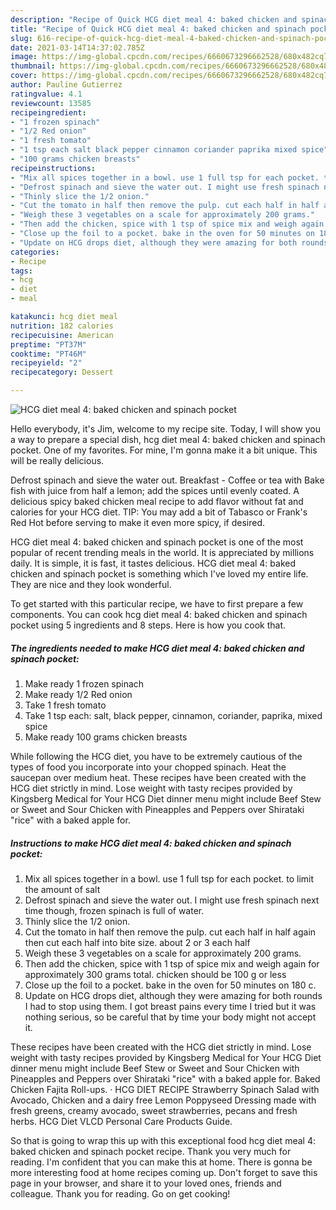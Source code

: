 ```yaml
---
description: "Recipe of Quick HCG diet meal 4: baked chicken and spinach pocket"
title: "Recipe of Quick HCG diet meal 4: baked chicken and spinach pocket"
slug: 616-recipe-of-quick-hcg-diet-meal-4-baked-chicken-and-spinach-pocket
date: 2021-03-14T14:37:02.785Z
image: https://img-global.cpcdn.com/recipes/6660673296662528/680x482cq70/hcg-diet-meal-4-baked-chicken-and-spinach-pocket-recipe-main-photo.jpg
thumbnail: https://img-global.cpcdn.com/recipes/6660673296662528/680x482cq70/hcg-diet-meal-4-baked-chicken-and-spinach-pocket-recipe-main-photo.jpg
cover: https://img-global.cpcdn.com/recipes/6660673296662528/680x482cq70/hcg-diet-meal-4-baked-chicken-and-spinach-pocket-recipe-main-photo.jpg
author: Pauline Gutierrez
ratingvalue: 4.1
reviewcount: 13585
recipeingredient:
- "1 frozen spinach"
- "1/2 Red onion"
- "1 fresh tomato"
- "1 tsp each salt black pepper cinnamon coriander paprika mixed spice"
- "100 grams chicken breasts"
recipeinstructions:
- "Mix all spices together in a bowl. use 1 full tsp for each pocket. to limit the amount of salt"
- "Defrost spinach and sieve the water out. I might use fresh spinach next time though, frozen spinach is full of water."
- "Thinly slice the 1/2 onion."
- "Cut the tomato in half then remove the pulp. cut each half in half again then cut each half into bite size. about 2 or 3 each half"
- "Weigh these 3 vegetables on a scale for approximately 200 grams."
- "Then add the chicken, spice with 1 tsp of spice mix and weigh again for approximately 300 grams total. chicken should be 100 g or less"
- "Close up the foil to a pocket. bake in the oven for 50 minutes on 180 c."
- "Update on HCG drops diet, although they were amazing for both rounds I had to stop using them. I got breast pains every time I tried but it was nothing serious, so be careful that by time your body might not accept it."
categories:
- Recipe
tags:
- hcg
- diet
- meal

katakunci: hcg diet meal 
nutrition: 182 calories
recipecuisine: American
preptime: "PT37M"
cooktime: "PT46M"
recipeyield: "2"
recipecategory: Dessert

---
```



![HCG diet meal 4: baked chicken and spinach pocket](https://img-global.cpcdn.com/recipes/6660673296662528/680x482cq70/hcg-diet-meal-4-baked-chicken-and-spinach-pocket-recipe-main-photo.jpg)

Hello everybody, it's Jim, welcome to my recipe site. Today, I will show you a way to prepare a special dish, hcg diet meal 4: baked chicken and spinach pocket. One of my favorites. For mine, I'm gonna make it a bit unique. This will be really delicious.

Defrost spinach and sieve the water out. Breakfast - Coffee or tea with Bake fish with juice from half a lemon; add the spices until evenly coated. A delicious spicy baked chicken meal recipe to add flavor without fat and calories for your HCG diet. TIP: You may add a bit of Tabasco or Frank&#39;s Red Hot before serving to make it even more spicy, if desired.

HCG diet meal 4: baked chicken and spinach pocket is one of the most popular of recent trending meals in the world. It is appreciated by millions daily. It is simple, it is fast, it tastes delicious. HCG diet meal 4: baked chicken and spinach pocket is something which I've loved my entire life. They are nice and they look wonderful.


To get started with this particular recipe, we have to first prepare a few components. You can cook hcg diet meal 4: baked chicken and spinach pocket using 5 ingredients and 8 steps. Here is how you cook that.

<!--inarticleads1-->

##### The ingredients needed to make HCG diet meal 4: baked chicken and spinach pocket:

1. Make ready 1 frozen spinach
1. Make ready 1/2 Red onion
1. Take 1 fresh tomato
1. Take 1 tsp each: salt, black pepper, cinnamon, coriander, paprika, mixed spice
1. Make ready 100 grams chicken breasts


While following the HCG diet, you have to be extremely cautious of the types of food you incorporate into your chopped spinach. Heat the saucepan over medium heat. These recipes have been created with the HCG diet strictly in mind. Lose weight with tasty recipes provided by Kingsberg Medical for Your HCG Diet dinner menu might include Beef Stew or Sweet and Sour Chicken with Pineapples and Peppers over Shirataki &#34;rice&#34; with a baked apple for. 

<!--inarticleads2-->

##### Instructions to make HCG diet meal 4: baked chicken and spinach pocket:

1. Mix all spices together in a bowl. use 1 full tsp for each pocket. to limit the amount of salt
1. Defrost spinach and sieve the water out. I might use fresh spinach next time though, frozen spinach is full of water.
1. Thinly slice the 1/2 onion.
1. Cut the tomato in half then remove the pulp. cut each half in half again then cut each half into bite size. about 2 or 3 each half
1. Weigh these 3 vegetables on a scale for approximately 200 grams.
1. Then add the chicken, spice with 1 tsp of spice mix and weigh again for approximately 300 grams total. chicken should be 100 g or less
1. Close up the foil to a pocket. bake in the oven for 50 minutes on 180 c.
1. Update on HCG drops diet, although they were amazing for both rounds I had to stop using them. I got breast pains every time I tried but it was nothing serious, so be careful that by time your body might not accept it.


These recipes have been created with the HCG diet strictly in mind. Lose weight with tasty recipes provided by Kingsberg Medical for Your HCG Diet dinner menu might include Beef Stew or Sweet and Sour Chicken with Pineapples and Peppers over Shirataki &#34;rice&#34; with a baked apple for. Baked Chicken Fajita Roll-ups. · HCG DIET RECIPE Strawberry Spinach Salad with Avocado, Chicken and a dairy free Lemon Poppyseed Dressing made with fresh greens, creamy avocado, sweet strawberries, pecans and fresh herbs. HCG Diet VLCD Personal Care Products Guide. 

So that is going to wrap this up with this exceptional food hcg diet meal 4: baked chicken and spinach pocket recipe. Thank you very much for reading. I'm confident that you can make this at home. There is gonna be more interesting food at home recipes coming up. Don't forget to save this page in your browser, and share it to your loved ones, friends and colleague. Thank you for reading. Go on get cooking!
